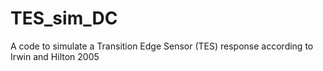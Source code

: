 # TES_sim_DC
A code to simulate a Transition Edge Sensor (TES) response according to Irwin and Hilton 2005
